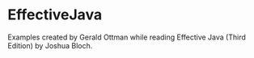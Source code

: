 # EffectiveJava
Examples created by Gerald Ottman while reading Effective Java (Third Edition) by Joshua Bloch. 
